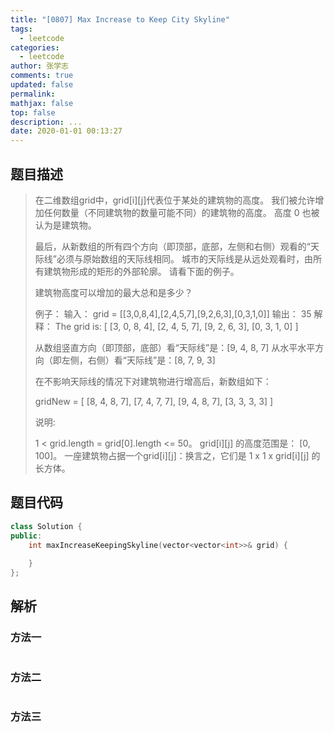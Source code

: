 ```yaml
---
title: "[0807] Max Increase to Keep City Skyline"
tags:
  - leetcode
categories:
  - leetcode
author: 张学志
comments: true
updated: false
permalink:
mathjax: false
top: false
description: ...
date: 2020-01-01 00:13:27
---
```


## 题目描述

> 在二维数组grid中，grid[i][j]代表位于某处的建筑物的高度。 我们被允许增加任何数量（不同建筑物的数量可能不同）的建筑物的高度。 高度 0 也被认为是建筑物。 
> 
> 最后，从新数组的所有四个方向（即顶部，底部，左侧和右侧）观看的“天际线”必须与原始数组的天际线相同。 城市的天际线是从远处观看时，由所有建筑物形成的矩形的外部轮廓。 请看下面的例子。 
> 
> 建筑物高度可以增加的最大总和是多少？ 
> 
> 
> 例子：
> 输入： grid = [[3,0,8,4],[2,4,5,7],[9,2,6,3],[0,3,1,0]]
> 输出： 35
> 解释： 
> The grid is:
> [ [3, 0, 8, 4], 
> [2, 4, 5, 7],
> [9, 2, 6, 3],
> [0, 3, 1, 0] ]
> 
> 从数组竖直方向（即顶部，底部）看“天际线”是：[9, 4, 8, 7]
> 从水平水平方向（即左侧，右侧）看“天际线”是：[8, 7, 9, 3]
> 
> 在不影响天际线的情况下对建筑物进行增高后，新数组如下：
> 
> gridNew = [ [8, 4, 8, 7],
> [7, 4, 7, 7],
> [9, 4, 8, 7],
> [3, 3, 3, 3] ]
> 
> 
> 说明: 
> 
> 
> 1 < grid.length = grid[0].length <= 50。 
> grid[i][j] 的高度范围是： [0, 100]。 
> 一座建筑物占据一个grid[i][j]：换言之，它们是 1 x 1 x grid[i][j] 的长方体。 
> 
> 

## 题目代码

```cpp
class Solution {
public:
    int maxIncreaseKeepingSkyline(vector<vector<int>>& grid) {
        
    }
};
```

## 解析

### 方法一

```cpp

```

### 方法二

```cpp

```

### 方法三

```cpp

```

